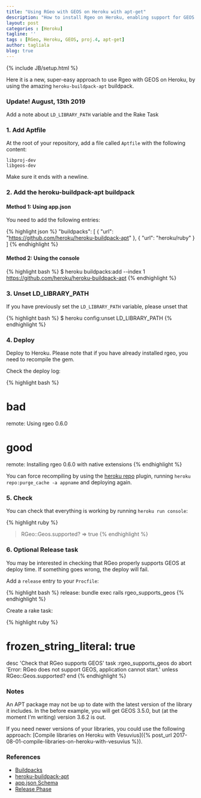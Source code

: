 ```yaml
---
title: "Using RGeo with GEOS on Heroku with apt-get"
description: "How to install Rgeo on Heroku, enabling support for GEOS and proj.4 coordinates"
layout: post
categories : [Heroku]
tagline: ''
tags : [RGeo, Heroku, GEOS, proj.4, apt-get]
author: tagliala
blog: true
---
```

{% include JB/setup.html %}

Here it is a new, super-easy approach to use Rgeo with GEOS on Heroku, by using the amazing `heroku-buildpack-apt` buildpack.

<!--more-->

### Update! August, 13th 2019

Add a note about `LD_LIBRARY_PATH` variable and the Rake Task

### 1. Add Aptfile

At the root of your repository, add a file called `Aptfile` with the following content:

```
libproj-dev
libgeos-dev
```

Make sure it ends with a newline.

### 2. Add the heroku-buildpack-apt buildpack

#### Method 1: Using app.json

You need to add the following entries:

{% highlight json %}
  "buildpacks": [
    {
      "url": "https://github.com/heroku/heroku-buildpack-apt"
    },
    {
      "url": "heroku/ruby"
    }
  ]
{% endhighlight %}

#### Method 2: Using the console

{% highlight bash %}
$ heroku buildpacks:add --index 1 https://github.com/heroku/heroku-buildpack-apt
{% endhighlight %}

### 3. Unset LD_LIBRARY_PATH

If you have previously set the `LD_LIBRARY_PATH` variable, please unset that

{% highlight bash %}
$ heroku config:unset LD_LIBRARY_PATH
{% endhighlight %}

### 4. Deploy

Deploy to Heroku. Please note that if you have already installed rgeo, you need
to recompile the gem.

Check the deploy log:

{% highlight bash %}
# bad
remote:        Using rgeo 0.6.0

# good
remote:        Installing rgeo 0.6.0 with native extensions
{% endhighlight %}

You can force recompiling by using the [heroku repo](https://github.com/heroku/heroku-repo) plugin, running `heroku repo:purge_cache -a appname` and deploying again.

### 5. Check

You can check that everything is working by running `heroku run console`:

{% highlight ruby %}
> RGeo::Geos.supported?
=> true
{% endhighlight %}

### 6. Optional Release task

You may be interested in checking that RGeo properly supports GEOS at deploy
time. If something goes wrong, the deploy will fail.

Add a `release` entry to your `Procfile`:

{% highlight bash %}
release: bundle exec rails rgeo_supports_geos
{% endhighlight %}

Create a rake task:

{% highlight ruby %}
# frozen_string_literal: true

desc 'Check that RGeo supports GEOS'
task :rgeo_supports_geos do
  abort 'Error: RGeo does not support GEOS, application cannot start.' unless RGeo::Geos.supported?
end
{% endhighlight %}

### Notes

An APT package may not be up to date with the latest version of the library it includes. In the before example, you will get GEOS 3.5.0, but (at the moment I'm writing) version 3.6.2 is out.

If you need newer versions of your libraries, you could use the following approach: [Compile libraries on Heroku with Vesuvius]({% post_url 2017-08-01-compile-libraries-on-heroku-with-vesuvius %}).

### References

* [Buildpacks](https://devcenter.heroku.com/articles/buildpacks)
* [heroku-buildpack-apt](https://elements.heroku.com/buildpacks/heroku/heroku-buildpack-apt)
* [app.json Schema](https://devcenter.heroku.com/articles/app-json-schema#buildpacks)
* [Release Phase](https://devcenter.heroku.com/articles/release-phase)
